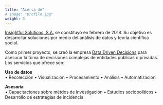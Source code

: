 ```yaml
---
title: "Acerca de"
# image: "profile.jpg"
weight: 0
---
```


[Insightful Solutions, S.A.](/) se constituyó en febrero de 2018. Su objetivo es desarrollar soluciones por medio del análisis de datos y teoría científica social. 

Como primer proyecto, se creó la empresa [Data Driven Decisions](https://d3.insightful-s.com/) para asesorar la toma de decisiones complejas de entidades públicas o privadas. Los servicios que ofrece son: 

<strong>Uso de datos</strong> <br>
&bull; Recolección 
&bull; Visualización 
&bull; Procesamiento 
&bull; Análisis
&bull; Automatización

<strong>Asesoría</strong> <br>
&bull; Capacitaciones sobre métdos de investigación
&bull; Estudios sociopolíticos 
&bull; Desarrollo de estrategias de incidencia